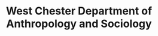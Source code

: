 ---
layout: repo
title: "West Chester Department of Anthropology and Sociology"
id: 15141
permalink: repos/15141/
---